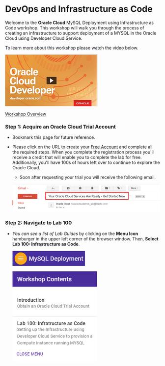 # DevOps and Infrastructure as Code

Welcome to the **Oracle Cloud** MySQL Deployment using Infrastructure as Code workshop. This workshop will walk you through the process of creating an infrastructure to support deployment of a MYSQL in the Oracle Cloud using Developer Cloud Service.

To learn more about this workshop please watch the video below.  

<a href="https://videohub.oracle.com/media/Devops+and+IaC+Overview/1_5froypa9" target="video">![](images/youtube.png)</a>

<a href="https://videohub.oracle.com/media/Devops+and+IaC+Overview/1_5froypa9" target="video">Workshop Overview</a>

### **Step 1**: Acquire an Oracle Cloud Trial Account

- Bookmark this page for future reference.

- Please click on the URL to create your <a class="trial-link"  href="https://myservices.us.oraclecloud.com/mycloud/signup?language=en&sourceType=:ex:tb:::RC_NAMK190523P00165:DevOps_IaC_HOL&SC=:ex:tb:::RC_NAMK190523P00165:DevOps_IaC_HOL&pcode=NAMK190523P00165" target="_trial">Free Account</a> and complete all the required steps. When you complete the registration process you'll receive a credit that will enable you to complete the lab for free.  Additionally, you'll have 100s of hours left over to continue to explore the Oracle Cloud.

  - Soon after requesting your trial you will receive the following email.

  ![](images/100/code_9.png)

### **Step 2**: Navigate to Lab 100

- _You can see a list of Lab Guides_ by clicking on the **Menu Icon** hamburger in the upper left corner of the browser window. Then, **Select Lab 100: Infrastructure as Code**.

  ![](images/Introham.png)

  ![](images/Introham2.png)
